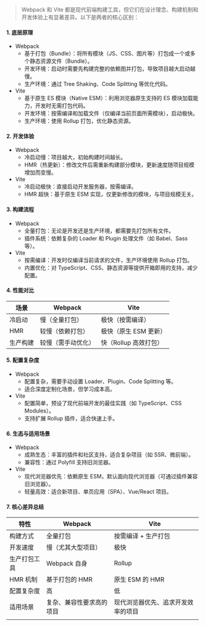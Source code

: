 > Webpack 和 Vite 都是现代前端构建工具，但它们在设计理念、构建机制和开发体验上有显著差异。以下是两者的核心区别：

#### 1. 底层原理

- Webpack
  - 基于打包（Bundle）：将所有模块（JS、CSS、图片等）打包成一个或多个静态资源文件（Bundle）。
  - 开发环境：启动时需要先构建完整的依赖图并打包，导致项目越大启动越慢。
  - 生产环境：通过 Tree Shaking、Code Splitting 等优化代码。
- Vite
  - 基于原生 ES 模块（Native ESM）：利用浏览器原生支持的 ES 模块加载能力，开发时无需打包代码。
  - 开发环境：按需编译和加载文件（仅编译当前页面所需模块），启动极快。
  - 生产环境：使用 Rollup 打包，优化静态资源。

#### 2. 开发体验

- Webpack
  - 冷启动慢：项目越大，初始构建时间越长。
  - HMR（热更新）：修改文件后需重新构建部分模块，更新速度随项目规模增加而变慢。
- Vite
  - 冷启动极快：直接启动开发服务器，按需编译。
  - HMR 超快：基于原生 ESM 实现，仅更新修改的模块，与项目规模无关。

#### 3. 构建流程

- Webpack
  - 全量打包：无论是开发还是生产环境，都需要先打包所有文件。
  - 插件系统：依赖复杂的 Loader 和 Plugin 处理文件（如 Babel、Sass 等）。
- Vite
  - 按需编译：开发时仅编译当前请求的文件，生产环境使用 Rollup 打包。
  - 内置优化：对 TypeScript、CSS、静态资源等提供开箱即用的支持，减少配置。

#### 4. 性能对比

| 场景     | Webpack            | Vite                  |
| -------- | ------------------ | --------------------- |
| 冷启动   | 慢（全量打包）     | 极快（按需编译）      |
| HMR      | 较慢（依赖打包）   | 极快（原生 ESM 更新） |
| 生产构建 | 较慢（需手动优化） | 快（Rollup 高效打包） |

#### 5. 配置复杂度

- Webpack
  - 配置复杂，需要手动设置 Loader、Plugin、Code Splitting 等。
  - 适合深度定制化场景，但学习成本高。
- Vite
  - 配置简单，预设了现代前端开发的最佳实践（如 TypeScript、CSS Modules）。
  - 支持扩展 Rollup 插件，适合快速上手。

#### 6. 生态与适用场景

- Webpack
  - 成熟生态：丰富的插件和社区支持，适合复杂项目（如 SSR、微前端）。
  - 兼容性：通过 Polyfill 支持旧浏览器。
- Vite
  - 现代浏览器优先：依赖原生 ESM，默认面向现代浏览器（可通过插件兼容旧浏览器）。
  - 轻量高效：适合新项目、单页应用（SPA）、Vue/React 项目。

#### 7. 核心差异总结

| 特性         | Webpack                  | Vite                               |
| ------------ | ------------------------ | ---------------------------------- |
| 构建方式     | 全量打包                 | 按需编译 + 生产打包                |
| 开发速度     | 慢（尤其大型项目）       | 极快                               |
| 生产打包工具 | Webpack 自身             | Rollup                             |
| HMR 机制     | 基于打包的 HMR           | 原生 ESM 的 HMR                    |
| 配置复杂度   | 高                       | 低                                 |
| 适用场景     | 复杂、兼容性要求高的项目 | 现代浏览器优先、追求开发效率的项目 |
|              |
